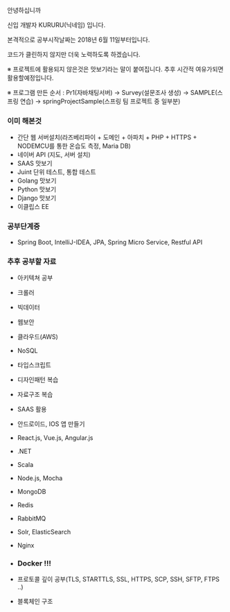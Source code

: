안녕하십니까

신입 개발자 KURURU(닉네임) 입니다.

본격적으로 공부시작날짜는 2018년 6월 11일부터입니다.

코드가 클린하지 않지만 더욱 노력하도록 하겠습니다.

※ 프로젝트에 활용되지 않은것은 맛보기라는 말이 붙여집니다. 추후 시간적 여유가되면 활용할예정입니다.

※ 프로그램 만든 순서 : Pr1(자바채팅서버) -> Survey(설문조사 생성) -> SAMPLE(스프링 연습) -> springProjectSample(스프링 팀 프로젝트 중 일부분)

### 이미 해본것
- 간단 웹 서버설치(라즈베리파이 + 도메인 + 아파치 + PHP + HTTPS + NODEMCU를 통한 온습도 측정, Maria DB)
- 네이버 API (지도, 서버 설치)
- SAAS 맛보기
- Juint 단위 테스트, 통합 테스트
- Golang 맛보기
- Python 맛보기
- Django 맛보기
- 이클립스 EE

### 공부단계중
- Spring Boot, IntelliJ-IDEA, JPA, Spring Micro Service, Restful API

### 추후 공부할 자료
- 아키텍쳐 공부
- 크롤러
- 빅데이터
- 웹보안
- 클라우드(AWS)
- NoSQL
- 타입스크립트
- 디자인패턴 복습
- 자료구조 복습
- SAAS 활용
- 안드로이드, IOS 앱 만들기
- React.js, Vue.js, Angular.js


- .NET
- Scala
- Node.js, Mocha
- MongoDB
- Redis
- RabbitMQ
- Solr, ElasticSearch
- Nginx


- ### Docker !!!
- 프로토콜 깊이 공부(TLS, STARTTLS, SSL, HTTPS, SCP, SSH, SFTP, FTPS ..)


- 블록체인 구조
